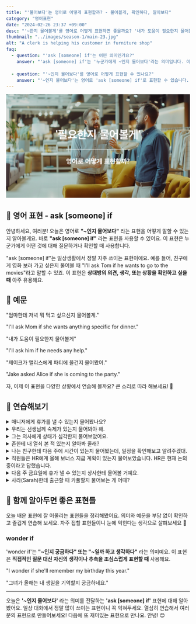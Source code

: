 ```yaml
---
title: "'물어보다'는 영어로 어떻게 표현할까? - 물어볼게, 확인하다, 알아보다"
category: "영어표현"
date: "2024-02-26 23:37 +09:00"
desc: "'~한지 물어볼게'를 영어로 어떻게 표현하면 좋을까요? '내가 도움이 필요한지 물어볼게.', '제이크가 앨리스에게 파티에 올 건지 물어봤어.' 등을 영어로 표현하는 법을 배워봅시다."
thumbnail: "../images/season-1/main-23.jpg"
alt: "A clerk is helping his customer in furniture shop"
faq:
  - question: "'ask [someone] if'는 어떤 의미인가요?"
    answer: "'ask [someone] if'는 '누군가에게 ~인지 물어보다'라는 의미입니다. 이 표현은 누군가에게 어떤 것에 대해 질문하거나 확인할 때 사용합니다. 예를 들어, 'I'll ask Mom if she wants to join us for dinner'는 '엄마께 저녁 식사에 함께하고 싶으신지 여쭤볼게요'라는 뜻입니다."

  - question: "'~인지 물어보다'를 영어로 어떻게 표현할 수 있나요?"
    answer: "'~인지 물어보다'는 영어로 'ask [someone] if'로 표현할 수 있습니다. 예를 들어, '친구에게 영화 보러 가고 싶은지 물어볼게'는 'I'll ask my friend if they want to go to the movies'로 말할 수 있습니다."
---
```


![물어볼게 영어표현](../images/season-1/main-23.jpg)

## 🌟 영어 표현 - ask [someone] if

안녕하세요, 여러분! 오늘은 영어로 **"~인지 물어보다"** 라는 표현을 어떻게 말할 수 있는지 알아볼게요. 바로 **"ask [someone] if"** 라는 표현을 사용할 수 있어요. 이 표현은 누군가에게 어떤 것에 대해 질문하거나 확인할 때 사용합니다.

"ask [someone] if"는 일상생활에서 정말 자주 쓰이는 표현이에요. 예를 들어, 친구에게 영화 보러 가고 싶은지 물어볼 때 "I'll ask Tom if he wants to go to the movies"라고 말할 수 있죠. 이 표현은 **상대방의 의견, 생각, 또는 상황을 확인하고 싶을 때** 아주 유용해요.

## 📖 예문

"엄마한테 저녁 뭐 먹고 싶으신지 물어볼게."

"I'll ask Mom if she wants anything specific for dinner."

"내가 도움이 필요한지 물어볼게"

"I'll ask him if he needs any help."

"제이크가 앨리스에게 파티에 올건지 물어봤어."

"Jake asked Alice if she is coming to the party."

자, 이제 이 표현을 다양한 상황에서 연습해 볼까요? 큰 소리로 따라 해보세요! 🎤

## 💬 연습해보기

<details>
  <summary>매니저에게 휴가를 낼 수 있는지 물어봤나요?</summary>
  <span>Did you ask the manager if you can take a vacation?</span>
</details>

<details>
 <summary>우리는 선생님께 숙제가 있는지 물어봐야 해.</summary>
  <span>We need to ask the teacher if there is homework.</span>
</details>

<details>
  <summary>그는 의사에게 상태가 심각한지 물어보았어요.</summary>
  <span>He asked the doctor if the condition is serious.</span>
</details>

<details>
<summary>존한테 내 열쇠 본 적 있는지 알아봐 줄래?</summary>
<span>Can you ask John if he's seen my keys anywhere?</span>
</details>

<details>
  <summary>나는 친구한테 다음 주에 시간이 있는지 물어봤는데, 일정을 확인해보고 알려주겠대.</summary>
  <span>I asked my friend if she is available next week, and she said she would check her schedule and let me know.</span>
</details>

<details>
  <summary>직원들은 HR에게 올해 보너스 지급 계획이 있는지 물어보았습니다. HR은 현재 논의 중이라고 답했습니다.</summary>
  <span>The employees asked HR if there is a plan for bonuses this year, and HR replied that it is currently under discussion.</span>
</details>

<details>
<summary>다음 주 금요일에 휴가 낼 수 있는지 상사한테 물어볼 거예요.</summary>
<span>I'm going to ask my boss if I can <a href="/blog/in-english/004-take-some-time-off/">take next Friday off.</a></span>
</details>

<details>
<summary>사라(Sarah)한테 출근할 때 카풀할지 물어보는 게 어때?</summary>
<span>Why don't you ask Sarah if she wants to carpool to work?</span>
</details>

## 🤝 함께 알아두면 좋은 표현들

오늘 배운 표현에 잘 어울리는 표현들을 정리해봤어요. 의미와 예문을 부담 없이 확인하고 즐겁게 연습해 보세요. 자주 접할 표현들이니 눈에 익힌다는 생각으로 살펴보세요 👀

### wonder if

'wonder if'는 **"~인지 궁금하다" 또는 "~일까 하고 생각하다"** 라는 의미예요. 이 표현은 **직접적인 질문 대신 자신의 생각이나 추측을 조심스럽게 표현할 때** 사용해요.

"I wonder if she'll remember my birthday this year."

"그녀가 올해는 내 생일을 기억할지 궁금하네요."

---

오늘은 **'\~인지 물어보다'** 라는 의미를 전달하는 **'ask [someone] if'** 표현에 대해 알아봤어요. 일상 대화에서 정말 많이 쓰이는 표현이니 꼭 익혀두세요. 열심히 연습해서 여러분의 표현으로 만들어보세요! 다음에 또 재미있는 표현으로 만나요. 안녕! 😊
